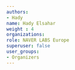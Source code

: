 ```yaml
---
authors:
- Hady
name: Hady Elsahar
weight : 4
organizations:
role: NAVER LABS Europe 
superuser: false
user_groups:
- Organizers
---
```



